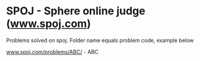 SPOJ - Sphere online judge (www.spoj.com)
====

Problems solved on spoj. Folder name equals problem code, example below

www.spoj.com/problems/ABC/   -   ABC
